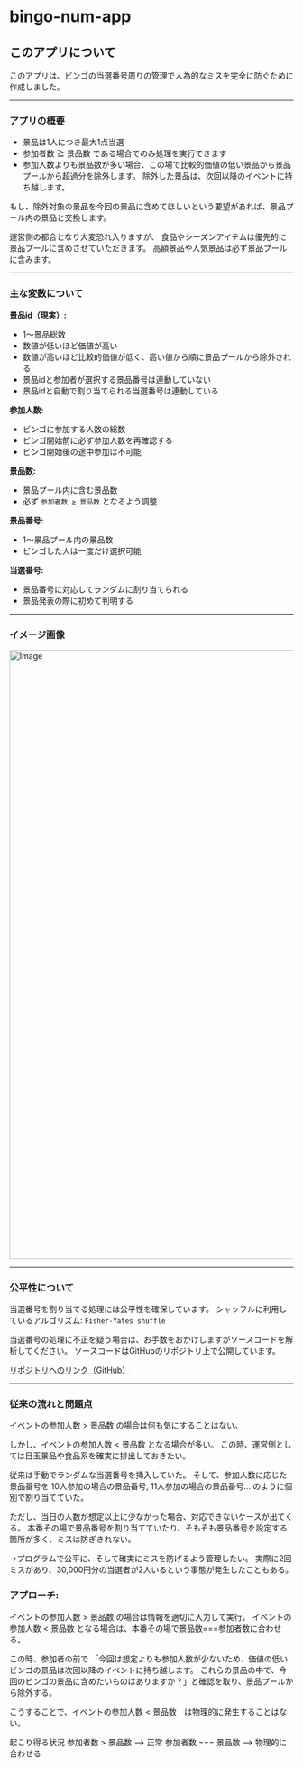 # bingo-num-app

## このアプリについて

このアプリは、ビンゴの当選番号周りの管理で人為的なミスを完全に防ぐために作成しました。

---

### アプリの概要

* 景品は1人につき最大1点当選
* 参加者数 ≧ 景品数 である場合でのみ処理を実行できます
* 参加人数よりも景品数が多い場合、この場で比較的価値の低い景品から景品プールから超過分を除外します。
  除外した景品は、次回以降のイベントに持ち越します。

もし、除外対象の景品を今回の景品に含めてほしいという要望があれば、景品プール内の景品と交換します。

運営側の都合となり大変恐れ入りますが、
食品やシーズンアイテムは優先的に景品プールに含めさせていただきます。
高額景品や人気景品は必ず景品プールに含みます。

---

### 主な変数について

**景品id（現実）:**

* 1～景品総数
* 数値が低いほど価値が高い
* 数値が高いほど比較的価値が低く、高い値から順に景品プールから除外される
* 景品idと参加者が選択する景品番号は連動していない
* 景品idと自動で割り当てられる当選番号は連動している

**参加人数:**

* ビンゴに参加する人数の総数
* ビンゴ開始前に必ず参加人数を再確認する
* ビンゴ開始後の途中参加は不可能

**景品数:**

* 景品プール内に含む景品数
* 必ず `参加者数 ≧ 景品数` となるよう調整

**景品番号:**

* 1～景品プール内の景品数
* ビンゴした人は一度だけ選択可能

**当選番号:**

* 景品番号に対応してランダムに割り当てられる
* 景品発表の際に初めて判明する

---

### イメージ画像

<img width="1920" height="1080" alt="Image" src="https://github.com/user-attachments/assets/ba3ab150-69fd-449d-94f2-51daf40ed50b" />

---

### 公平性について

当選番号を割り当てる処理には公平性を確保しています。
シャッフルに利用しているアルゴリズム: `Fisher-Yates shuffle`

当選番号の処理に不正を疑う場合は、お手数をおかけしますがソースコードを解析してください。
ソースコードはGitHubのリポジトリ上で公開しています。

[リポジトリへのリンク（GitHub）](https://github.com/takahiro-hirano67/ziyuu-sikkou-bingo-num.git)



---
### 従来の流れと問題点
イベントの参加人数 > 景品数 の場合は何も気にすることはない。

しかし、イベントの参加人数 < 景品数 となる場合が多い。
この時、運営側としては目玉景品や食品系を確実に排出しておきたい。

従来は手動でランダムな当選番号を挿入していた。
そして、参加人数に応じた景品番号を 10人参加の場合の景品番号, 11人参加の場合の景品番号... のように個別で割り当てていた。

ただし、当日の人数が想定以上に少なかった場合、対応できないケースが出てくる。
本番その場で景品番号を割り当てていたり、そもそも景品番号を設定する箇所が多く、ミスは防ぎきれない。

→プログラムで公平に、そして確実にミスを防げるよう管理したい。
実際に2回ミスがあり、30,000円分の当選者が2人いるという事態が発生したこともある。

### アプローチ:
イベントの参加人数 > 景品数 の場合は情報を適切に入力して実行。
イベントの参加人数 < 景品数 となる場合は、本番その場で景品数===参加者数に合わせる。

この時、参加者の前で 「今回は想定よりも参加人数が少ないため、価値の低いビンゴの景品は次回以降のイベントに持ち越します。
これらの景品の中で、今回のビンゴの景品に含めたいものはありますか？」と確認を取り、景品プールから除外する。

こうすることで、イベントの参加人数 < 景品数　は物理的に発生することはない。

起こり得る状況 参加者数 > 景品数 --> 正常 参加者数 === 景品数 --> 物理的に合わせる